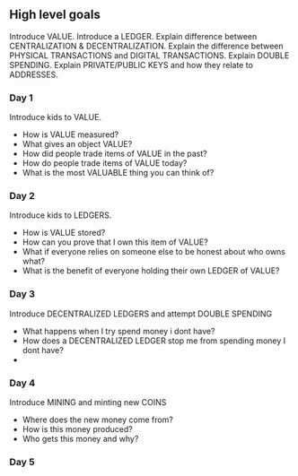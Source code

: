 ## High level goals

Introduce VALUE.
Introduce a LEDGER.
Explain difference between CENTRALIZATION & DECENTRALIZATION.
Explain the difference between PHYSICAL TRANSACTIONS and DIGITAL TRANSACTIONS.
Explain DOUBLE SPENDING.
Explain PRIVATE/PUBLIC KEYS and how they relate to ADDRESSES.


### Day 1

Introduce kids to VALUE.

- How is VALUE measured?
- What gives an object VALUE?
- How did people trade items of VALUE in the past?
- How do people trade items of VALUE today?
- What is the most VALUABLE thing you can think of?

### Day 2

Introduce kids to LEDGERS.

- How is VALUE stored?
- How can you prove that I own this item of VALUE?
- What if everyone relies on someone else to be honest about who owns what?
- What is the benefit of everyone holding their own LEDGER of VALUE?

### Day 3

Introduce DECENTRALIZED LEDGERS and attempt DOUBLE SPENDING

- What happens when I try spend money i dont have?
- How does a DECENTRALIZED LEDGER stop me from spending money I dont have?
- 

### Day 4

Introduce MINING and minting new COINS

- Where does the new money come from?
- How is this money produced?
- Who gets this money and why?


### Day 5
